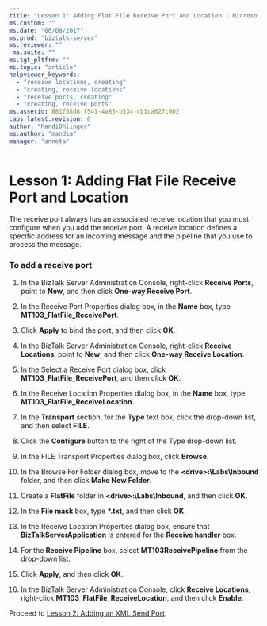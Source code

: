 ```yaml
---
title: "Lesson 1: Adding Flat File Receive Port and Location | Microsoft Docs"
ms.custom: ""
ms.date: "06/08/2017"
ms.prod: "biztalk-server"
ms.reviewer: ""
 ms.suite: ""
ms.tgt_pltfrm: ""
ms.topic: "article"
helpviewer_keywords: 
  - "receive locations, creating"
  - "creating, receive locations"
  - "receive ports, creating"
  - "creating, receive ports"
ms.assetid: 881f58d8-f541-4a85-b534-cb1ca627c002
caps.latest.revision: 6
author: "MandiOhlinger"
ms.author: "mandia"
manager: "anneta"
---
```

# Lesson 1: Adding Flat File Receive Port and Location
The receive port always has an associated receive location that you must configure when you add the receive port. A receive location defines a specific address for an incoming message and the pipeline that you use to process the message.  
  
### To add a receive port  
  
1.  In the BizTalk Server Administration Console, right-click **Receive Ports**, point to **New**, and then click **One-way Receive Port**.  
  
2.  In the Receive Port Properties dialog box, in the **Name** box, type **MT103_FlatFile_ReceivePort**.  
  
3.  Click **Apply** to bind the port, and then click **OK**.  
  
4.  In the BizTalk Server Administration Console, right-click **Receive Locations**, point to **New**, and then click **One-way Receive Location**.  
  
5.  In the Select a Receive Port dialog box, click **MT103_FlatFile_ReceivePort**, and then click **OK**.  
  
6.  In the Receive Location Properties dialog box, in the **Name** box, type **MT103_FlatFile_ReceiveLocation**.  
  
7.  In the **Transport** section, for the **Type** text box, click the drop-down list, and then select **FILE**.  
  
8.  Click the **Configure** button to the right of the Type drop-down list.  
  
9. In the FILE Transport Properties dialog box, click **Browse**.  
  
10. In the Browse For Folder dialog box, move to the **\<drive>:\Labs\Inbound** folder, and then click **Make New Folder**.  
  
11. Create a **FlatFile** folder in **\<drive>:\Labs\Inbound**, and then click **OK**.  
  
12. In the **File mask** box, type **\*.txt**, and then click **OK**.  
  
13. In the Receive Location Properties dialog box, ensure that **BizTalkServerApplication** is entered for the **Receive handler** box.  
  
14. For the **Receive Pipeline** box, select **MT103ReceivePipeline** from the drop-down list.  
  
15. Click **Apply**, and then click **OK**.  
  
16. In the BizTalk Server Administration Console, click **Receive Locations**, right-click **MT103_FlatFile_ReceiveLocation**, and then click **Enable**.  
  
 Proceed to [Lesson 2: Adding an XML Send Port](../../adapters-and-accelerators/accelerator-swift/lesson-2-adding-an-xml-send-port.md).